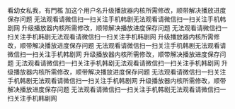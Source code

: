 看幼女私我，有門檻 加这个用户名升级播放器内核所需修改，顺带解决播放进度保存问题 无法观看请微信扫一扫关注手机韩剧无法观看请微信扫一扫关注手机韩剧网
升级播放器内核所需修改，顺带解决播放进度保存问题 无法观看请微信扫一扫关注手机韩剧无法观看请微信扫一扫关注手机韩剧网
升级播放器内核所需修改，顺带解决播放进度保存问题 无法观看请微信扫一扫关注手机韩剧无法观看请微信扫一扫关注手机韩剧网
升级播放器内核所需修改，顺带解决播放进度保存问题 无法观看请微信扫一扫关注手机韩剧无法观看请微信扫一扫关注手机韩剧网
升级播放器内核所需修改，顺带解决播放进度保存问题 无法观看请微信扫一扫关注手机韩剧无法观看请微信扫一扫关注手机韩剧网
升级播放器内核所需修改，顺带解决播放进度保存问题 无法观看请微信扫一扫关注手机韩剧无法观看请微信扫一扫关注手机韩剧网
